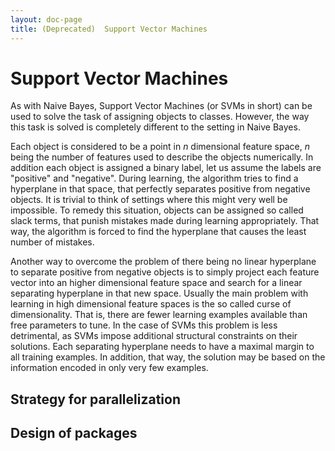 ```yaml
---
layout: doc-page
title: (Deprecated)  Support Vector Machines
---
```


<a name="SupportVectorMachines-SupportVectorMachines"></a>
# Support Vector Machines

As with Naive Bayes, Support Vector Machines (or SVMs in short) can be used
to solve the task of assigning objects to classes. However, the way this
task is solved is completely different to the setting in Naive Bayes.

Each object is considered to be a point in _n_ dimensional feature space,
_n_ being the number of features used to describe the objects numerically.
In addition each object is assigned a binary label, let us assume the
labels are "positive" and "negative". During learning, the algorithm tries
to find a hyperplane in that space, that perfectly separates positive from
negative objects.
It is trivial to think of settings where this might very well be
impossible. To remedy this situation, objects can be assigned so called
slack terms, that punish mistakes made during learning appropriately. That
way, the algorithm is forced to find the hyperplane that causes the least
number of mistakes.

Another way to overcome the problem of there being no linear hyperplane to
separate positive from negative objects is to simply project each feature
vector into an higher dimensional feature space and search for a linear
separating hyperplane in that new space. Usually the main problem with
learning in high dimensional feature spaces is the so called curse of
dimensionality. That is, there are fewer learning examples available than
free parameters to tune. In the case of SVMs this problem is less
detrimental, as SVMs impose additional structural constraints on their
solutions. Each separating hyperplane needs to have a maximal margin to all
training examples. In addition, that way, the solution may be based on the
information encoded in only very few examples.

<a name="SupportVectorMachines-Strategyforparallelization"></a>
## Strategy for parallelization

<a name="SupportVectorMachines-Designofpackages"></a>
## Design of packages
